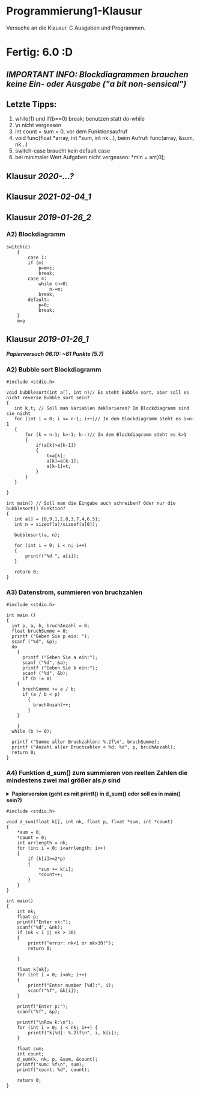 # Programmierung1-Klausur
Versuche an die Klausur. C Ausgaben und Programmen.
# Fertig: 6.0 :D
## *IMPORTANT INFO: Blockdiagrammen brauchen keine Ein- oder Ausgabe ("a bit non-sensical")*
## Letzte Tipps:
1. while(1) und if(b==0) break; benutzen statt do-while
2. \n nicht vergessen
3. int count = sum = 0, vor dem Funktionsaufruf
4. void func(float *array, int *sum, int nk...), beim Aufruf: func(array, &sum, nk...)
5. switch-case braucht kein default case
6. bei minimaler Wert Aufgaben nicht vergessen: *min = arr[0]; 
## Klausur *2020-...?*
## Klausur *2021-02-04_1*
## Klausur *2019-01-26_2*
### A2) Blockdiagramm
```
switch(c)
    {
        case 1:
        if (m)
            p=m+c;
            break;
        case 4:
            while (n>0)
                n-=m;
            break;
        default:
            p=0;
            break;
    }
    m=p
```

## Klausur *2019-01-26_1*
***Papierversuch 06.10: ~81 Punkte (5.7)***
 ### A2) Bubble sort Blockdiagramm
 ```
 #include <stdio.h>

void bubblesort(int a[], int n)// Es steht Bubble sort, aber soll es nicht reverse Bubble sort sein?
{
    int k,t; // Soll man Variablen deklarieren? Im Blockdiagramm sind sie nicht
    for (int i = 0; i <= n-1; i++)// In dem Blockdiagramm steht es i<n-1
    {
        for (k = n-1; k>-1; k--)// In dem Blockdiagramm steht es k>1
        {
            if(a[k]>a[k-1])
            {
                t=a[k];
                a[k]=a[k-1];
                a[k-1]=t;
            }
        }
    }
    
}

int main() // Soll man die Eingabe auch schreiben? Oder nur die bubblesort() Funktion?
{
    int a[] = {0,9,1,2,8,3,7,4,6,5};
    int n = sizeof(a)/sizeof(a[0]);
    
    bubblesort(a, n);
    
    for (int i = 0; i < n; i++)
    {
        printf("%d ", a[i]);
    }
    
    return 0;
}
```

### A3) Datenstrom, summieren von bruchzahlen
```
#include <stdio.h>

int main ()
{
  int p, a, b, bruchAnzahl = 0;
  float bruchSumme = 0;
  printf ("Geben Sie p ein: ");
  scanf ("%d", &p);
  do
    {
      printf ("Geben Sie a ein:");
      scanf ("%d", &a);
      printf ("Geben Sie b ein:");
      scanf ("%d", &b);
      if (b != 0)
	{
	  bruchSumme += a / b;
	  if (a / b < p)
	    {
	      bruchAnzahl++;
	    }
	}

    }
  while (b != 0);

  printf ("Summe aller Bruchzahlen: %.2f\n", bruchSumme);
  printf ("Anzahl aller Bruchzahlen < %d: %d", p, bruchAnzahl);
  return 0;
}
```

### A4) Funktion d_sum() zum summieren von reellen Zahlen die mindestens zwei mal größer als *p* sind

<details>
<summary><b>Papierversion (geht es mit printf() in d_sum() oder soll es in main() sein?)</b></summary>
<br>

```
#include <stdio.h>

void d_sum(float a[], float p){
    int n=sizeof(a)/sizeof(a[0]);
    int count = 0;
    float sum = 0;
    for (int i = 0; i<n; i++)
    {
        if (a[i]>p*2)
        {
            count++;
            sum+=a[i];
        }
    }
    printf("SUM: %f\n", sum);
    printf("COUNT: %d\n", count);
}

int main()
{
    int nk=0;
    scanf("%d",&nk);
    
    if (!(nk<=30||nk>0))
    
        return 0;
    
    float p, k[nk];
    scanf("%f", &p);
    for (int i=0;i<nk;i++)
    {
        scanf("%f", &k[i]);
    }
    d_sum(k,p);
    
    return 0;
}
```
</details>

```
#include <stdio.h>

void d_sum(float k[], int nk, float p, float *sum, int *count)
{
    *sum = 0;
    *count = 0;
    int arrlength = nk;
    for (int i = 0; i<arrlength; i++)
    {
        if (k[i]>=2*p)
        {
            *sum += k[i];
            *count++;
        }
    }
}

int main()
{
    int nk;
    float p;
    printf("Enter nk:");
    scanf("%d", &nk);
    if (nk < 1 || nk > 30)
    {
        printf("error: nk<1 or nk>30!");
        return 0;

    }
    
    float k[nk];
    for (int i = 0; i<nk; i++)
    {
        printf("Enter number [%d]:", i);
        scanf("%f", &k[i]);
    }
    
    printf("Enter p:");
    scanf("%f", &p);
    
    printf("\nRow k:\n");
    for (int i = 0; i < nk; i++) {
        printf("k[%d]: %.2lf\n", i, k[i]);
    }
    
    float sum;
    int count;
    d_sum(k, nk, p, &sum, &count);
    printf("sum: %f\n", sum);
    printf("count: %d", count);
    
    return 0;
}
```
